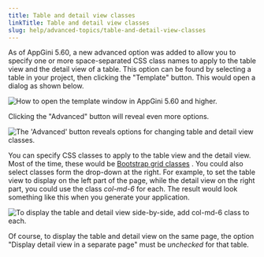 ```yaml
---
title: Table and detail view classes
linkTitle: Table and detail view classes
slug: help/advanced-topics/table-and-detail-view-classes
---
```


As of AppGini 5.60, a new advanced option was added to allow you to
specify one or more space-separated CSS class names to apply to the
table view and the detail view of a table. This option can be found by
selecting a table in your project, then clicking the \"Template\"
button. This would open a dialog as shown below.

![How to open the template window in AppGini 5.60 and higher.](https://bigprof.com/appgini/sites/default/files/template-window-appgini.png "How to open the template window in AppGini 5.60 and higher.")

Clicking the \"Advanced\" button will reveal even more options.

![](https://bigprof.com/appgini/sites/default/files/template-window-advanced-table-and-detail-view-classes.png "The 'Advanced' button reveals options for changing table and detail view classes.")

You can specify CSS classes to apply to the table view and the detail
view. Most of the time, these would be [Bootstrap grid
classes](https://getbootstrap.com/css/#grid) . You could also select
classes form the drop-down at the right. For example, to set the table
view to display on the left part of the page, while the detail view on
the right part, you could use the class *col-md-6* for each. The result
would look something like this when you generate your application.

![](https://bigprof.com/appgini/sites/default/files/table-and-detail-view-side-by-side.png "To display the table and detail view side-by-side, add col-md-6 class to each.")

Of course, to display the table and detail view on the same page, the
option \"Display detail view in a separate page\" must be *unchecked*
for that table.


